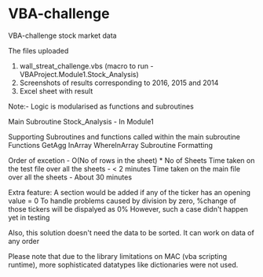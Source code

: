 # VBA-challenge
VBA-challenge stock market data

The files uploaded
1. wall_streat_challenge.vbs (macro to run - VBAProject.Module1.Stock_Analysis)
2. Screenshots of results corresponding to 2016, 2015 and 2014
3. Excel sheet with result

Note:- 
Logic is modularised as functions and subroutines

Main Subroutine
Stock_Analysis - In Module1

Supporting Subroutines and functions called within the main subroutine
Functions
 GetAgg
 InArray
 WhereInArray
Subroutine
 Formatting
 

Order of excetion - O(No of rows in the sheet) * No of Sheets
Time taken on the test file over all the sheets - < 2 minutes
Time taken on the main file over all the sheets - About 30 minutes

Extra feature:
A section would be added if any of the ticker has an opening value = 0
To handle problems caused by division by zero, %change of those tickers will be dispalyed as 0%
However, such a case didn't happen yet in testing

Also, this solution doesn't need the data to be sorted. It can work on data of any order

Please note that due to the library limitations on MAC (vba scripting runtime), more sophisticated datatypes like dictionaries were not used. 
